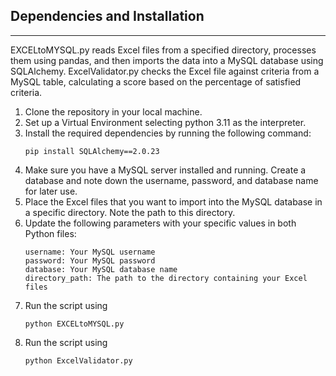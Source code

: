 ## Dependencies and Installation
---------------------------------
EXCELtoMYSQL.py reads Excel files from a specified directory, processes them using pandas, and then imports the data into a MySQL database using SQLAlchemy.
ExcelValidator.py checks the Excel file against criteria from a MySQL table, calculating a score based on the percentage of satisfied criteria.

1. Clone the repository in your local machine.
2. Set up a Virtual Environment selecting python 3.11 as the interpreter. 
3. Install the required dependencies by running the following command:
   ```
   pip install SQLAlchemy==2.0.23
   ```
4. Make sure you have a MySQL server installed and running. Create a database and note down the username, password, and database name for later use.
5. Place the Excel files that you want to import into the MySQL database in a specific directory. Note the path to this directory.
6. Update the following parameters with your specific values in both Python files:
   ```
   username: Your MySQL username
   password: Your MySQL password
   database: Your MySQL database name
   directory_path: The path to the directory containing your Excel files
   ```
7. Run the script using
   ```
   python EXCELtoMYSQL.py
   ```
8. Run the script using
   ```
   python ExcelValidator.py
   ```
